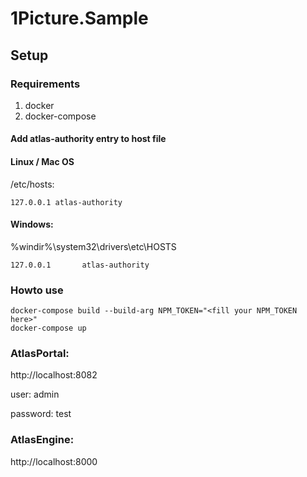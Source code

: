 # 1Picture.Sample

## Setup

### Requirements

1. docker
2. docker-compose

#### Add atlas-authority entry to host file

#### Linux / Mac OS

/etc/hosts:

```
127.0.0.1 atlas-authority
```

#### Windows:

%windir%\system32\drivers\etc\HOSTS

```
127.0.0.1       atlas-authority
```

### Howto use



```docker
docker-compose build --build-arg NPM_TOKEN="<fill your NPM_TOKEN here>"
docker-compose up
```

### AtlasPortal:

http://localhost:8082

user: admin

password: test

### AtlasEngine:

http://localhost:8000
